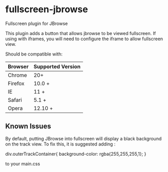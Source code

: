 # fullscreen-jbrowse
Fullscreen plugin for JBrowse

This plugin adds a button that allows jbrowse to be viewed fullscreen.
If using with iframes, you will need to configure the iframe to allow fullscreen
view.

Should be compatible with:

| Browser | Supported Version|
|---------|------------------|
| Chrome | 20+ |
| Firefox | 10.0 + |
| IE | 11 + |
|Safari | 5.1 + |
|Opera | 12.10 + |



## Known Issues
By default, putting JBrowse into fullscreen will display a black background on
the track view. To fix this, it is suggested adding :

div.outerTrackContainer{
	background-color: rgba{255,255,255,1};
}

to your main.css


